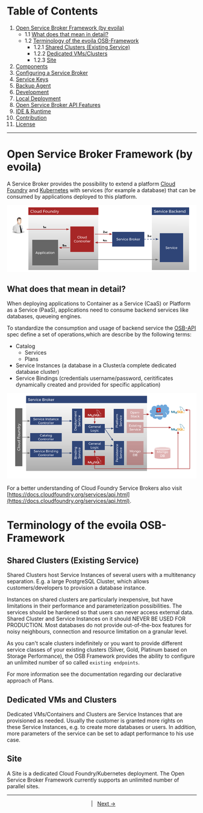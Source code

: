 
# Table of Contents

1. [Open Service Broker Framework (by evoila)](#open-service-broker-framework-by-evoila)
     * 1.1 [What does that mean in detail?](#what-does-that-mean-in-detail)
     * 1.2 [Terminology of the evoila OSB-Framework](#terminology-of-the-evoila-osb-framework)
       * 1.2.1 [Shared Clusters (Existing Service)](#shared-clusters-existing-service)
       * 1.2.2 [Dedicated VMs/Clusters](#dedicated-vms-and-clusters)
       * 1.2.3 [Site](#site)
2. [Components](pages/components.md)
3. [Configuring a Service Broker](pages/configure-service-broker.md)
4. [Service Keys](pages/service-keys.md)
5. [Backup Agent](pages/backup-agent.md)
6. [Development](pages/development.md)
7. [Local Deployment](pages/deploy-service-broker-locally.md)
8. [Open Service Broker API Features](pages/osb-api-features.md)
9. [IDE & Runtime](pages/ide-runtime.md)
10. [Contribution](pages/contribution.md)
11. [License](pages/license.md)
---

# Open Service Broker Framework (by evoila)

A Service Broker provides the possibility to extend a platform [Cloud Foundry](https://www.cloudfoundry.org/) and [Kubernetes](https://www.https://kubernetes.io//) with services (for example a database) that can be consumed by applications deployed to this platform.

![](assets/service_broker_1.png)

## What does that mean in detail?
When deploying applications to Container as a Service (CaaS) or Platform as a Service (PaaS), applications need to consume backend services like databases, queueing engines.  
  
To standardize the consumption and usage of backend service the [OSB-API](https://github.com/openservicebrokerapi/servicebroker/) spec define a set of operations,which are describe by the following terms:
* Catalog
    * Services 
    * Plans
* Service Instances (a database in a Cluster/a complete dedicated database cluster)
* Service Bindings (credentials username/password, ceritificates dynamically created and provided for specific application)

![](assets/service_broker_2.png)

For a better understanding of Cloud Foundry Service Brokers also visit [https://docs.cloudfoundry.org/services/api.html](https://docs.cloudfoundry.org/services/api.html).

# Terminology of the evoila OSB-Framework

## Shared Clusters (Existing Service)
Shared Clusters host Service Instances of several users with a multitenancy separation. E.g. a large PostgreSQL Cluster, which allows customers/developers to provision a database instance. 

Instances on shared clusters are particularly inexpensive, but have limitations in their performance and parameterization possibilities. The services should be hardened so that users can never access external data. Shared Cluster and Service Instances on it should NEVER BE USED FOR PRODUCTION. Most databases do not provide out-of-the-box features for noisy neighbours, connection and resource limitation on a granular level.

As you can't scale clusters indefinitely or you want to provide different service classes of your existing clusters (Silver, Gold, Platinum based on Storage Performance), the OSB Framework provides the ability to configure an unlimited number of so called `existing endpoints`. 

For more information see the documentation regarding our declarative approach of Plans. 

## Dedicated VMs and Clusters
Dedicated VMs/Containers and Clusters are Service Instances that are provisioned as needed. Usually the customer is granted more rights on these Service Instances, e.g. to create more databases or users. In addition, more parameters of the service can be set to adapt performance to his use case.  

## Site
A Site is a dedicated Cloud Foundry/Kubernetes deployment. The Open Service Broker Framework currently supports an unlimited number of parallel sites.

---

<p align="center">
    <span> </span>
	    <span>&nbsp; | &nbsp;</span> 
    <span><a href="pages/components.md">Next -></a></span>
</p>
